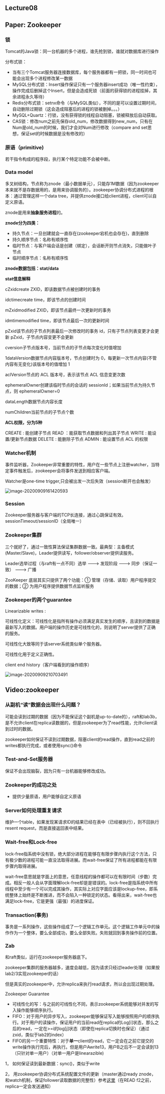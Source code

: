 ## Lecture08

## Paper: Zookeeper

### 锁

Tomcat的Java锁：同一台机器的多个进程，谁先抢到锁，谁就对数据库进行操作

分布式锁：

* 当有三个Tomcat服务器连接数据库，每个服务器都有一把锁，同一时间也可能会出现多个进程修改某一数据
* MySQL分布式锁：Insert操作保证只有一个服务器insert成功（唯一性约束），操作完成后删掉这个Insert，但是会造成死锁（前面的获得锁的进程挂掉，其余进程永久等待）
* Redis分布式锁：setnx命令（与MySQL类似），不同的是可以设置过期时间，自动删除过期锁（这会造成阻塞后的进程的锁被删掉。。。）
* MySQL+Quartz：行锁，没有获得锁的线程自动阻塞，锁被释放后自动获取。
* CAS锁：修改num之前先保存old_num，修改数据得到new_num，只有在Num是old_num的时候，我们才会对Num进行修改（compare and set思想，保证set的时候数据是没有修改的）

### 原语（primitive)

若干指令构成的程序段，执行某个特定功能不会被中断。

### Data model

多叉树结构，节点称为znode（最小数据单元），只能存1M数据（因为zookeeper本来就不是存数据用的，是用来协调服务的）。zookeeper协调分布式进程的根本：通过管理这样一个data tree，并提供znode接口给client进程，client可以自定义原语。

znode是用来**抽象服务进程**的。

**znode分为四类：**

* 持久节点：一旦创建就会一直存在(zookeeper宕机也会存在)，直到删除
* 持久顺序节点：名称有顺序性
* 临时节点：与客户端会话是创建（绑定），会话断开则节点消失，只能做叶子节点
* 临时顺序节点：名称有顺序性

**znode数据包括：stat/data**

**stat信息解释**

cZxidcreate ZXID，即该数据节点被创建时的事务 

idctimecreate time，即该节点的创建时间

mZxidmodified ZXID，即该节点最终一次更新时的事务 

idmtimemodified time，即该节点最后一次的更新时间

pZxid该节点的子节点列表最后一次修改时的事务 id，只有子节点列表变更才会更新 pZxid，子节点内容变更不会更新

cversion子节点版本号，当前节点的子节点每次变化时值增加 

1dataVersion数据节点内容版本号，节点创建时为 0，每更新一次节点内容(不管内容有无变化)该版本号的值增加 1

aclVersion节点的 ACL 版本号，表示该节点 ACL 信息变更次数

ephemeralOwner创建该临时节点的会话的 sessionId；如果当前节点为持久节点，则 ephemeralOwner=0

dataLength数据节点内容长度

numChildren当前节点的子节点个数

**ACL权限，分为5种**

CREATE : 能创建子节点
READ ：能获取节点数据和列出其子节点
WRITE : 能设置/更新节点数据
DELETE : 能删除子节点
ADMIN : 能设置节点 ACL 的权限

### Watcher机制

事件监听器，Zookeeper非常重要的特性，用户在一些节点上注册watcher，当特定事件触发后，zookeeper会将事件发送到相应客户端。

Watcher是one-time trigger,只会被出发一次后失效（session断开也会触发）

![image-20200909161420593](Lecture08-09.assets/image-20200909161420593.png)

### Session

Zookeeper服务器与客户端的TCP长连接，通过心跳保证有效。sessionTimeout/sessionID（全局唯一）

### Zookeeper集群

三个就好了，通过一致性算法保证集群数据一致。最典型：主备模式(Master/Slave)，Leader提供读写，follower/observer提供读服务。

Leader选举过程（与raft有一点不同）选举 ---> 发现阶段 ---> 同步（保证一致） ---> 广播

ZooKeeper 底层其实只提供了两个功能：① 管理（存储、读取）用户程序提交的数据；② 为用户程序提供数据节点监听服务

### Zookeeper的两个guarantee

Linearizable writes : 

可线性化定义：可线性化是指所有操作必须满足真实发生的顺序，且读到的数据是最新写入的数据。用户端的操作历史是可线性化的，则说明了server提供了正确的服务。

可线性化大致等同于该server系统类似单个服务器。 

可线性化用于定义正确性。

client end history（客户端看到的操作顺序）

![image-20200909210703491](Lecture08-09.assets/image-20200909210703491.png)

## Video:zookeeper

### 从副机“读”数据会出现什么问题？

可能会读到过期的数据（因为不能保证这个副机是up-to-date的），raft和lab3b，是不允许client在replica读数据的，但是zookeeper为了read性能，允许client读到过时的数据。

zookeeper如何保证不读到过期数据，阻塞client的read操作，直到read之前的writes都执行完成，或者使用sync()命令

### Test-and-Set服务器

保证不会出现脑裂，因为只有一台机器能够修改成功。

### Zookeeper的成功之处

* 提供少量原语，用户能够自定义原语

### Server如何处理重复请求

维护一个table，如果发现某请求ID的结果已经在表中（已经被执行），则不回执行resent request，而是直接返回表中结果。

### Wait-free和Lock-free

lock-free指系统中没有锁，绝大部分进程在能够在有限步骤内执行这个方法，只有极少数的进程可能一直没法取得进展。而wait-free保证了所有进程都能在有限步骤内取得进展。

wait-free意思就是字面上的意思，任意线程的操作都可以在有限时间（步数）完成。相反一般人会从字面理解lock-free却是是错误的。lock-free是指系统中所有线程中至少有一个可以完成其操作，其实际上对应字面应该是lockup-free，即系统整体上始终是不断推进，而不会陷入一种锁定的状态。看得出来，wait-free也满足lock-free，它是更强（最强）的进度保证。

### Transaction(事务)

事务是一系列操作，这些操作组成了一个逻辑工作单元。这个逻辑工作单元中的操作作为一个整体，要么全部成功，要么全部失败。失败就回到事务操作前的位置。

### Zab

和raft类似，运行在zookeeper服务器底下。

zookeeper集群的服务器越多，速度会越低，因为请求只经过leader处理（如果按lab2/3实现zookeeper的话）

但是真实的zookeeper中，允许replica来执行read请求，所以会出现过期处理。

Zookeeper Guarantee

* 可线性化的写：与之前的可线性化不同，表示zookeeper系统能够对并发的写入操作能够顺序执行。
* FIFO：对于用户的异步写入，zookeeper能够保证写入能够按照用户的顺序执行。对于用户的读操作，保证用户的当前read在replica的Log[i]状态，那么之后的read，一定在>=i的log[j]状态（即使在replica切换时也保证）（通过zxid，类似于lab2的index）
* FIFO的另一个重要特性：对于**单一**client的read，它一定会在之前它提交的write操作执行完后，再执行。但是用户Awrite13，用户B之后不一定会读到13（只针对单一用户）（对单一用户是linearazible) 

1， 如何保证读到最新数据：sync()，类似于write

2， 用zookeeper协调分布式系统配置文件的更新（master通过ready znode，和watch机制，保证follower读取数据的完整性）参考[这里](https://zhuanlan.zhihu.com/p/215451863)（在READ f2之前，replica一定会发送通知） 

